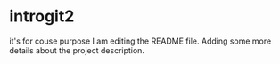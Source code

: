 # introgit2
it's for couse purpose
I am editing the README file. Adding some more details about the project description.
